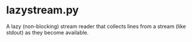 lazystream.py
=============

A lazy (non-blocking) stream reader that collects lines from a stream (like stdout) as they become available.
